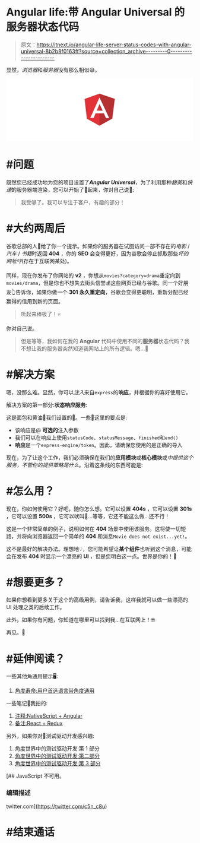 # Angular life:带 Angular Universal 的服务器状态代码

> 原文：<https://itnext.io/angular-life-server-status-codes-with-angular-universal-8b2b8f0163ff?source=collection_archive---------0----------------------->

显然，*浏览器*和*服务器*没有那么相似😅。

![](img/8779dd63383ba4e7b04e5390a1fd3cdb.png)

# #问题

既然您已经成功地为您的项目设置了***Angular Universal***，为了利用那种*甜美*和*快速*的服务器端渲染，您可以开始了🐾起来，你对自己说🧠:

> 我受够了。我可以专注于客户，有趣的部分！

# #大约两周后

谷歌总部的人🏢给了你一个提示。如果你的服务器在试图访问一部不存在的*电影* / *汽车* / *书籍*时返回 **404** ，你的 **SEO** 会变得更好，因为谷歌会停止抓取那些*坏的网址👎*(存在于互联网某处)。

同样，现在你发布了你网站的 **v2** ，你想从`movies?category=drama`重定向到`movies/drama`，但是你也不想失去街头信誉💰这些网页已经与谷歌。同一个好朋友👆告诉你，如果你做一个 **301 永久重定向**，谷歌会变得更聪明，重新分配已经赢得的信用到新的页面。

> 听起来棒极了！⭐️

你对自己说。

> 但是等等，我如何在我的 **Angular** 代码中使用不同的**服务器**状态代码？我不想让我的服务器突然知道我网站上的所有逻辑。嗯…🤔

# #解决方案

嗯，没那么难。显然，你可以*注入*来自`express`的**响应**，并根据你的喜好使用它。

解决方案的第一部分:**状态响应服务**:

这是面包和黄油🍞我们设置的🧈。一些🔑这里的要点是:

*   该响应是@ **可选的**注入参数
*   我们可以在响应上使用`statusCode`、`statusMessage`、`finished`和`end()`
*   **响应**是一个`express-engine/token`。因此，请确保您使用的是正确的导入

现在，为了让这个工作，我们必须确保在我们的**应用模块**或**核心模块**或*中提供这个服务，不管你的提供策略是什么*。沿着这条线的东西可能是:

# #怎么用？

现在，你如何使用它？好吧，随你怎么想。它可以设置 **404s** ，它可以设置 **301s** ，它可以设置 **500s** ，它可以吠叫🐶…等等，它还不能这么做…还不行！

这是一个非常简单的例子，说明如何在 **404** 场景中使用该服务。这将使一切短路，并将向浏览器返回一个简单的 **404** 和消息`Movie does not exist...yet!`。

这不是最好的解决办法。理想地💡，您可能希望让**某个组件**也听到这个消息，可能会在发布 **404** 时显示一个漂亮的 **UI** ，但是您明白这一点。世界是你的！🐚

# #想要更多？

如果你想看到更多关于这个的高级用例，请告诉我，这样我就可以做一些漂亮的 UI 处理之类的后续工作。

此外，如果你有问题，你知道在哪里可以找到我…在互联网上！🤓

再见。👋

# #延伸阅读？

一些其他角通用提示🖥:

1.  [角度寿命:用户首选语言带角度通用](https://catalincodes.com/posts/user-preferred-language-with-angular)

一些笔记📓我拍的:

1.  [注释:NativeScript + Angular](/notes-nativescript-angular-5ae7dbe18672?source=friends_link&sk=30e20b23026b8cf15fbabaed268f4687)
2.  [备注:React + Redux](/notes-react-redux-e0c7a4d62e69)

另外，如果你对🧪测试驱动开发感兴趣:

1.  角度世界中的测试驱动开发:第 1 部分
2.  [角度世界中的测试驱动开发:第二部分](https://catalincodes.com/posts/test-driven-development-in-an-angular-world-part-2)
3.  [角度世界中的测试驱动开发:第 3 部分](https://catalincodes.com/posts/test-driven-development-in-an-angular-world-part-3)

[](https://twitter.com/c5n_c8u) [## JavaScript 不可用。

### 编辑描述

twitter.com](https://twitter.com/c5n_c8u) 

# #结束通话